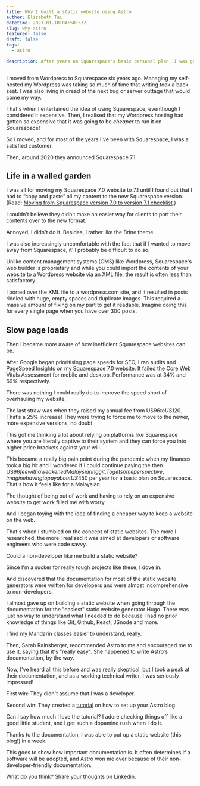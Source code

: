 ```yaml
---
title: Why I built a static website using Astro
author: Elizabeth Tai
datetime: 2023-01-18T04:58:53Z
slug: why-astro
featured: false
draft: false
tags:
  - astro

description: After years on Squarespace's basic personal plan, I was getting restless. I wanted more freedom from a walled garden hosting service. Enter static websites. But there's a slight problem - I'm a non-developer.
---
```


I moved from Wordpress to Squarespace six years ago. Managing my self-hosted my Wordpress was taking so much of time that writing took a back seat. I was also living in dread of the next bug or server outtage that would come my way.

That's when I entertained the idea of using Squarespace, eventhough I considered it expensive. Then, I realised that my Wordpress hosting had gotten so expensive that it was going to be _cheaper_ to run it on Squarespace!

So I moved, and for most of the years I've been with Squarespace, I was a satisfied customer.

Then, around 2020 they announced Squarespace 7.1.

## Life in a walled garden

I was all for moving my Squarespace 7.0 website to 7.1 until I found out that I had to “copy and paste” all my content to the new Squarespace version. (Read: [Moving from Squarespace version 7.0 to version 7.1 checklist](https://support.squarespace.com/hc/en-us/articles/360038270572-Moving-from-Squarespace-version-7-0-to-version-7-1-checklist).)

I couldn’t believe they didn’t make an easier way for clients to port their contents over to the new format.

Annoyed, I didn't do it. Besides, I rather like the Brine theme.

I was also increasingly uncomfortable with the fact that if I wanted to move away from Squarespace, it'll probably be difficult to do so.

Unlike content management systems (CMS) like Wordpress, Squarespace's web builder is proprietary and while you could import the contents of your website to a Wordpress website via an XML file, the result is often less than satisfactory.

I ported over the XML file to a wordpress.com site, and it resulted in posts riddled with huge, empty spaces and duplicate images. This required a massive amount of fixing on my part to get it readable. Imagine doing this for every single page when you have over 300 posts.

## Slow page loads

Then I became more aware of how inefficient Squarespace websites can be.

After Google began prioritising page speeds for SEO, I ran audits and PageSpeed Insights on my Squarespace 7.0 website. It failed the Core Web Vitals Assessment for mobile and desktop. Performance was at 34% and 69% respectively.

There was nothing I could really do to improve the speed short of overhauling my website.

The last straw was when they raised my annual fee from US$96 to US$120. That’s a 25% increase! They were trying to force me to move to the newer, more expensive versions, no doubt.

This got me thinking a lot about relying on platforms like Squarespace where you are literally captive to their system and they can force you into higher price brackets against your will.

This became a really big pain point during the pandemic when my finances took a big hit and I wondered if I could continue paying the then US$96 fee with a weakened Malaysia ringgit. To get some perspective, imagine having to pay about US$450 per year for a basic plan on Squarespace. That's how it feels like for a Malaysian.

The thought of being out of work and having to rely on an expensive website to get work filled me with worry.

And I began toying with the idea of finding a cheaper way to keep a website on the web.

That's when I stumbled on the concept of static websites. The more I researched, the more I realised it was aimed at developers or software engineers who were code savvy.

Could a non-developer like me build a static website?

Since I'm a sucker for really tough projects like these, I dove in.

And discovered that the documentation for most of the static website generators were written for developers and were almost incomprehensive to non-developers.

I almost gave up on building a static website when going through the documentation for the "easiest" static website generator Hugo. There was just no way to understand what I needed to do because I had no prior knowledge of things like Git, Github, React, JSnode and more.

I find my Mandarin classes easier to understand, really.

Then, Sarah Rainsberger, recommended Astro to me and encouraged me to use it, saying that it's "really easy". She happened to write Astro's documentation, by the way.

Now, I've heard all this before and was really skeptical, but I took a peak at their documentation, and as a working technical writer, I was seriously impressed!

First win: They didn't assume that I was a developer.

Second win: They created a [tutorial](https://docs.astro.build/en/tutorial/0-introduction/) on how to set up your Astro blog.

Can I say how much I love the tutorial? I adore checking things off like a good little student, and I get such a dopamine rush when I do it.

Thanks to the documentation, I was able to put up a static website (this blog!) in a week.

This goes to show how important documentation is. It often determines if a software will be adopted, and Astro won me over because of their non-developer-friendly documentation.

What do you think? [Share your thoughts on Linkedin](https://www.linkedin.com/posts/elizabethtai_developer-wordpress-websites-activity-7023063249558396928-Mn0z?utm_source=share&utm_medium=member_desktop).
